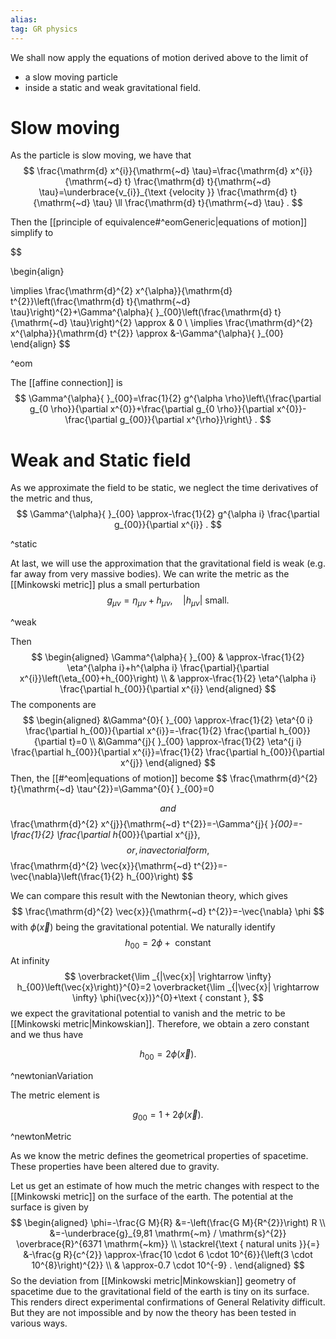 ```yaml
---
alias: 
tag: GR physics
---
```


We shall now apply the equations of motion derived above to the limit of
- a slow moving particle
- inside a static and weak gravitational field.

# Slow moving
As the particle is slow moving, we have that
$$
\frac{\mathrm{d} x^{i}}{\mathrm{~d} \tau}=\frac{\mathrm{d} x^{i}}{\mathrm{~d} t} \frac{\mathrm{d} t}{\mathrm{~d} \tau}=\underbrace{v_{i}}_{\text {velocity }} \frac{\mathrm{d} t}{\mathrm{~d} \tau} \ll \frac{\mathrm{d} t}{\mathrm{~d} \tau} .
$$

Then the [[principle of equivalence#^eomGeneric|equations of motion]] simplify to

$$

\begin{align}

\implies \frac{\mathrm{d}^{2} x^{\alpha}}{\mathrm{d} t^{2}}\left(\frac{\mathrm{d} t}{\mathrm{~d} \tau}\right)^{2}+\Gamma^{\alpha}{ }_{00}\left(\frac{\mathrm{d} t}{\mathrm{~d} \tau}\right)^{2} \approx & 0 \\
\implies \frac{\mathrm{d}^{2} x^{\alpha}}{\mathrm{d} t^{2}} \approx &-\Gamma^{\alpha}{ }_{00}
\end{align}
$$

^eom

The [[affine connection]] is
$$
\Gamma^{\alpha}{ }_{00}=\frac{1}{2} g^{\alpha \rho}\left\{\frac{\partial g_{0 \rho}}{\partial x^{0}}+\frac{\partial g_{0 \rho}}{\partial x^{0}}-\frac{\partial g_{00}}{\partial x^{\rho}}\right\} .
$$

# Weak and Static field
As we approximate the field to be static, we neglect the time derivatives of the metric and thus,
$$
\Gamma^{\alpha}{ }_{00} \approx-\frac{1}{2} g^{\alpha i} \frac{\partial g_{00}}{\partial x^{i}} .
$$

^static

At last, we will use the approximation that the gravitational field is weak (e.g. far away from very massive bodies). We can write the metric as the [[Minkowski metric]] plus a small perturbation
$$
g_{\mu \nu}=\eta_{\mu \nu}+h_{\mu \nu}, \quad\left|h_{\mu \nu}\right| \text { small. }
$$

^weak

Then
$$
\begin{aligned}
\Gamma^{\alpha}{ }_{00} & \approx-\frac{1}{2} \eta^{\alpha i}+h^{\alpha i} \frac{\partial}{\partial x^{i}}\left(\eta_{00}+h_{00}\right) \\
& \approx-\frac{1}{2} \eta^{\alpha i} \frac{\partial h_{00}}{\partial x^{i}}
\end{aligned}
$$
The components are
$$
\begin{aligned}
&\Gamma^{0}{ }_{00} \approx-\frac{1}{2} \eta^{0 i} \frac{\partial h_{00}}{\partial x^{i}}=-\frac{1}{2} \frac{\partial h_{00}}{\partial t}=0 \\
&\Gamma^{j}{ }_{00} \approx-\frac{1}{2} \eta^{j i} \frac{\partial h_{00}}{\partial x^{i}}=\frac{1}{2} \frac{\partial h_{00}}{\partial x^{j}}
\end{aligned}
$$
Then, the [[#^eom|equations of motion]] become
$$
 \frac{\mathrm{d}^{2} t}{\mathrm{~d} \tau^{2}}=\Gamma^{0}{ }_{00}=0

$$
and
$$
\frac{\mathrm{d}^{2} x^{j}}{\mathrm{~d} t^{2}}=-\Gamma^{j}{ }_{00}=-\frac{1}{2} \frac{\partial h_{00}}{\partial x^{j}},
$$
or, in a vectorial form,
$$
\frac{\mathrm{d}^{2} \vec{x}}{\mathrm{~d} t^{2}}=-\vec{\nabla}\left(\frac{1}{2} h_{00}\right)
$$

We can compare this result with the Newtonian theory, which gives
$$
\frac{\mathrm{d}^{2} \vec{x}}{\mathrm{~d} t^{2}}=-\vec{\nabla} \phi
$$
with $\phi(\vec{x})$ being the gravitational potential. We naturally identify
$$
h_{00}=2 \phi+\text { constant }
$$
At infinity
$$
\overbracket{\lim _{|\vec{x}| \rightarrow \infty} h_{00}\left(\vec{x}\right)}^{0}=2 \overbracket{\lim _{|\vec{x}| \rightarrow \infty} \phi(\vec{x})}^{0}+\text { constant },
$$
we expect the gravitational potential to vanish and the metric to be [[Minkowski metric|Minkowskian]]. Therefore, we obtain a zero constant and we thus have

$$
h_{00}=2 \phi(\vec{x}) .
$$

^newtonianVariation

The metric element is

$$
g_{00}=1+2 \phi(\vec{x}) .
$$

^newtonMetric

As we know the metric defines the geometrical properties of spacetime. These properties have been altered due to gravity. 

Let us get an estimate of how much the metric changes with respect to the [[Minkowski metric]] on the surface of the earth. The potential at the surface is given by
$$
\begin{aligned}
\phi=-\frac{G M}{R} &=-\left(\frac{G M}{R^{2}}\right) R \\
&=-\underbrace{g}_{9,81 \mathrm{~m} / \mathrm{s}^{2}} \overbrace{R}^{6371 \mathrm{~km}} \\
\stackrel{\text { natural units }}{=} &-\frac{g R}{c^{2}} \approx-\frac{10 \cdot 6 \cdot 10^{6}}{\left(3 \cdot 10^{8}\right)^{2}} \\
& \approx-0.7 \cdot 10^{-9} .
\end{aligned}
$$
So the deviation from [[Minkowski metric|Minkowskian]] geometry of spacetime due to the gravitational field of the earth is tiny on its surface. This renders direct experimental confirmations of General Relativity difficult. But they are not impossible and by now the theory has been tested in various ways.